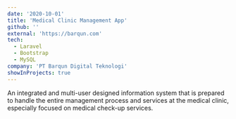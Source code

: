 ```yaml
---
date: '2020-10-01'
title: 'Medical Clinic Management App'
github: ''
external: 'https://barqun.com'
tech:
  - Laravel
  - Bootstrap
  - MySQL
company: 'PT Barqun Digital Teknologi'
showInProjects: true
---
```


An integrated and multi-user designed information system that is prepared to handle the entire management process and services at the medical clinic, especially focused on medical check-up services.
